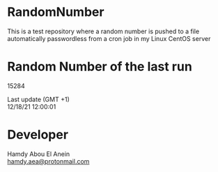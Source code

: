 # RandomNumber    
This is a test repository where a random number is pushed to a file automatically passwordless from a cron job in my Linux CentOS server    
# Random Number of the last run   
15284
      
Last update (GMT +1)    
12/18/21 12:00:01
# Developer    
Hamdy Abou El Anein   
hamdy.aea@protonmail.com
